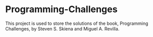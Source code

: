 # Programming-Challenges

This project is used to store the solutions of the book, Programming Challenges, by Steven S. Skiena and Miguel A. Revilla.
